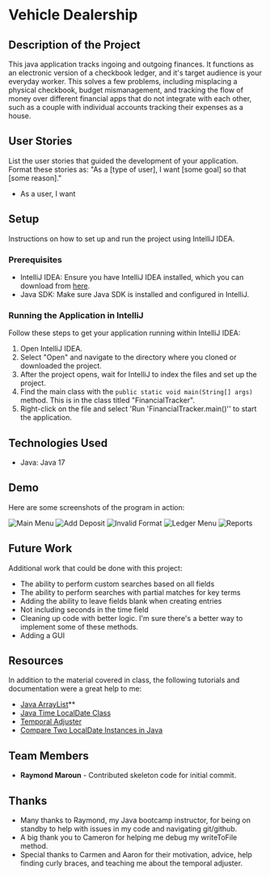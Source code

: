 # Vehicle Dealership

## Description of the Project

This java application tracks ingoing and outgoing finances. It functions as an electronic version of a checkbook ledger, and it's target audience is your everyday worker. This solves a few problems,
including misplacing a physical checkbook, budget mismanagement, and tracking the flow of money over different financial apps that do not integrate with each other, such as a couple with individual accounts
tracking their expenses as a house.

## User Stories

List the user stories that guided the development of your application. Format these stories as: "As a [type of user], I want [some goal] so that [some reason]."

- As a user, I want 

## Setup

Instructions on how to set up and run the project using IntelliJ IDEA.

### Prerequisites

- IntelliJ IDEA: Ensure you have IntelliJ IDEA installed, which you can download from [here](https://www.jetbrains.com/idea/download/).
- Java SDK: Make sure Java SDK is installed and configured in IntelliJ.

### Running the Application in IntelliJ

Follow these steps to get your application running within IntelliJ IDEA:

1. Open IntelliJ IDEA.
2. Select "Open" and navigate to the directory where you cloned or downloaded the project.
3. After the project opens, wait for IntelliJ to index the files and set up the project.
4. Find the main class with the `public static void main(String[] args)` method. This is in the class titled "FinancialTracker".
5. Right-click on the file and select 'Run 'FinancialTracker.main()'' to start the application.

## Technologies Used

- Java: Java 17


## Demo

Here are some screenshots of the program in action:

![Main Menu](src/main/resources/mainMenu.png)
![Add Deposit](src/main/resources/addDeposit.png)
![Invalid Format](src/main/resources/invalidFormat.png)
![Ledger Menu](src/main/resources/ledgerMenu.png)
![Reports](src/main/resources/reports.png)

## Future Work

Additional work that could be done with this project:
- The ability to perform custom searches based on all fields
- The ability to perform searches with partial matches for key terms
- Adding the ability to leave fields blank when creating entries
- Not including seconds in the time field
- Cleaning up code with better logic. I'm sure there's a better way to implement some of these methods.
- Adding a GUI

## Resources

In addition to the material covered in class, the following tutorials and documentation were a great help to me:

- [Java ArrayList](https://www.w3schools.com/java/java_arraylist.asp)**
- [Java Time LocalDate Class](https://www.tutorialspoint.com/javatime/javatime_localdate.htm)
- [Temporal Adjuster](https://docs.oracle.com/javase/tutorial/datetime/iso/adjusters.html)
- [Compare Two LocalDate Instances in Java](https://howtodoinjava.com/java/date-time/compare-localdates/#:~:text=LocalDate%20equals()%20Method,can%20use%20equals()%20method.)


## Team Members

- **Raymond Maroun** - Contributed skeleton code for initial commit.


## Thanks


- Many thanks to Raymond, my Java bootcamp instructor, for being on standby to help with issues in my code and navigating git/github.
- A big thank you to Cameron for helping me debug my writeToFile method.
- Special thanks to Carmen and Aaron for their motivation, advice, help finding curly braces, and teaching me about the temporal adjuster.